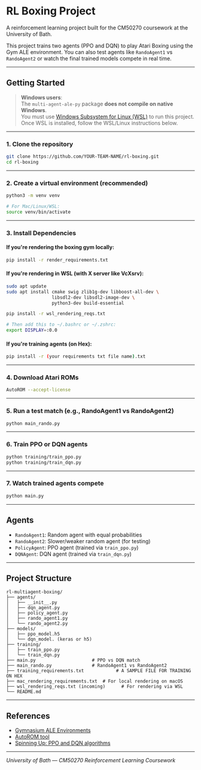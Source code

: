 # RL Boxing Project

A reinforcement learning project built for the CM50270 coursework at the University of Bath.

This project trains two agents (PPO and DQN) to play Atari Boxing using the Gym ALE environment. You can also test agents like `RandoAgent1` vs `RandoAgent2` or watch the final trained models compete in real time.

---

## Getting Started

> **Windows users**:  
> The `multi-agent-ale-py` package **does not compile on native Windows**.  
> You must use [Windows Subsystem for Linux (WSL)](https://learn.microsoft.com/en-us/windows/wsl/install) to run this project.  
> Once WSL is installed, follow the WSL/Linux instructions below.

---

### 1. Clone the repository

```bash
git clone https://github.com/YOUR-TEAM-NAME/rl-boxing.git
cd rl-boxing
```

---

### 2. Create a virtual environment (recommended)

```bash
python3 -m venv venv

# For Mac/Linux/WSL:
source venv/bin/activate
```

---

### 3. Install Dependencies

#### If you're rendering the boxing gym locally:

```bash
pip install -r render_requirements.txt
```

#### If you're rendering in WSL (with X server like VcXsrv):

```bash
sudo apt update
sudo apt install cmake swig zlib1g-dev libboost-all-dev \
                 libsdl2-dev libsdl2-image-dev \
                 python3-dev build-essential

pip install -r wsl_rendering_reqs.txt

# Then add this to ~/.bashrc or ~/.zshrc:
export DISPLAY=:0.0
```

#### If you're training agents (on Hex):

```bash
pip install -r (your requirements txt file name).txt
```

---

### 4. Download Atari ROMs

```bash
AutoROM --accept-license
```

---

### 5. Run a test match (e.g., RandoAgent1 vs RandoAgent2)

```bash
python main_rando.py
```

---

### 6. Train PPO or DQN agents

```bash
python training/train_ppo.py
python training/train_dqn.py
```

---

### 7. Watch trained agents compete

```bash
python main.py
```

---

## Agents

- `RandoAgent1`: Random agent with equal probabilities
- `RandoAgent2`: Slower/weaker random agent (for testing)
- `PolicyAgent`: PPO agent (trained via `train_ppo.py`)
- `DQNAgent`: DQN agent (trained via `train_dqn.py`)

---

## Project Structure

```
rl-multiagent-boxing/
├── agents/
│   ├── __init__.py
│   ├── dqn_agent.py
│   ├── policy_agent.py
│   ├── rando_agent1.py
│   └── rando_agent2.py
├── models/
│   ├── ppo_model.h5
│   └── dqn_model. (keras or h5)
├── training/
│   ├── train_ppo.py
│   └── train_dqn.py
├── main.py                     # PPO vs DQN match
├── main_rando.py               # RandoAgent1 vs RandoAgent2
├── training_requirements.txt            # A SAMPLE FILE FOR TRAINING ON HEX
├── mac_rendering_requirements.txt  # For local rendering on macOS
├── wsl_rendering_reqs.txt (incoming)      # For rendering via WSL
└── README.md
```

---

## References

- [Gymnasium ALE Environments](https://gymnasium.farama.org/environments/atari/)
- [AutoROM tool](https://github.com/Farama-Foundation/AutoROM)
- [Spinning Up: PPO and DQN algorithms](https://spinningup.openai.com/en/latest/algorithms/)

---

_University of Bath — CM50270 Reinforcement Learning Coursework_

